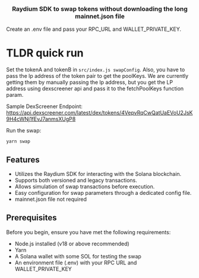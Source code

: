 <p>
 <h3 align="center">Raydium SDK to swap tokens without downloading the long mainnet.json file</h3>
</p>

Create an .env file and pass your RPC_URL and WALLET_PRIVATE_KEY. 

# TLDR quick run

Set the tokenA and tokenB in `src/index.js swapConfig`. Also, you have to pass the lp address of the token pair to get the poolKeys. We are currently getting them by manually passing the lp address, but you get the LP address using dexscreener api and pass it to the fetchPoolKeys function param.

Sample DexScreener Endpoint: https://api.dexscreener.com/latest/dex/tokens/4VepvRqCwQatUaEVoU2JsK9H4cWNj1fEvJ7anmsXUgP8

Run the swap:

```
yarn swap
```

## Features

- Utilizes the Raydium SDK for interacting with the Solana blockchain.
- Supports both versioned and legacy transactions.
- Allows simulation of swap transactions before execution.
- Easy configuration for swap parameters through a dedicated config file.
- mainnet.json file not required

## Prerequisites

Before you begin, ensure you have met the following requirements:

- Node.js installed (v18 or above recommended)
- Yarn
- A Solana wallet with some SOL for testing the swap
- An environment file (.env) with your RPC URL and WALLET_PRIVATE_KEY


```
